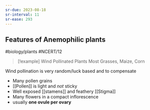 ```yaml
---
sr-due: 2023-08-18
sr-interval: 11
sr-ease: 293
---
```

## Features of Anemophilic plants
#biology/plants #NCERT/12 

> [!example] Wind Pollinated Plants
> Most Grasses, Maize, Corn

Wind pollination is very random/luck based and to compensate
- Many pollen grains 
- [[Pollen]] is light and *not* sticky
- Well exposed [[stamens]] and feathery [[Stigma]]
- Many flowers in a compact inflorescence
- usually **one ovule per ovary**
